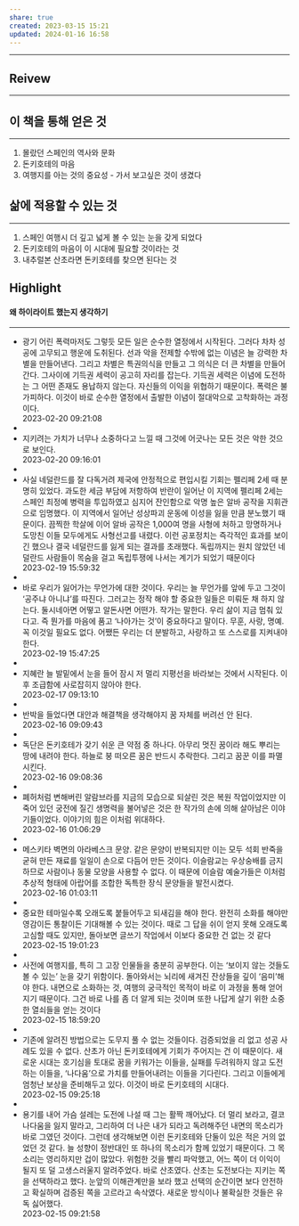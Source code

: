 ```yaml
---
share: true
created: 2023-03-15 15:21
updated: 2024-01-16 16:58
---
```


---
## Reivew
---
## 이 책을 통해 얻은 것
---
1. 몰랐던 스페인의 역사와 문화
2. 돈키호테의 마음
3. 여행지를 아는 것의 중요성 - 가서 보고싶은 것이 생겼다
   
## 삶에 적용할 수 있는 것
---
1. 스페인 여행시 더 깊고 넓게 볼 수 있는 눈을 갖게 되었다
2. 돈키호테의 마음이 이 시대에 필요할 것이라는 것
3. 내추럴본 산초라면 돈키호테를 찾으면 된다는 것

## Highlight
#### 왜 하이라이트 했는지 생각하기
---
-   광기 어린 폭력마저도 그렇듯 모든 일은 순수한 열정에서 시작된다. 그러다 차차 성공에 고무되고 행운에 도취된다. 선과 악을 전제할 수밖에 없는 이념은 늘 강력한 차별을 만들어낸다. 그리고 차별은 특권의식을 만들고 그 의식은 더 큰 차별을 만들어간다. 그사이에 기득권 세력이 공고히 자리를 잡는다. 기득권 세력은 이념에 도전하는 그 어떤 존재도 용납하지 않는다. 자신들의 이익을 위협하기 때문이다. 폭력은 불가피하다. 이것이 바로 순수한 열정에서 출발한 이념이 절대악으로 고착화하는 과정이다.  
    2023-02-20 09:21:08
-   
- 지키려는 가치가 너무나 소중하다고 느낄 때 그것에 어긋나는 모든 것은 악한 것으로 보인다.  
    2023-02-20 09:16:01
- 
-   사실 네덜란드를 잘 다독거려 제국에 안정적으로 편입시킬 기회는 펠리페 2세 때 분명히 있었다. 과도한 세금 부담에 저항하여 반란이 일어난 이 지역에 펠리페 2세는 스페인 최정예 병력을 투입하였고 심지어 잔인함으로 악명 높은 알바 공작을 지휘관으로 임명했다. 이 지역에서 일어난 성상파괴 운동에 이성을 잃을 만큼 분노했기 때문이다. 끔찍한 학살에 이어 알바 공작은 1,000여 명을 사형에 처하고 망명하거나 도망친 이들 모두에게도 사형선고를 내렸다. 이런 공포정치는 즉각적인 효과를 보이긴 했으나 결국 네덜란드를 잃게 되는 결과를 초래했다. 독립까지는 원치 않았던 네덜란드 사람들이 목숨을 걸고 독립투쟁에 나서는 계기가 되었기 때문이다  
    2023-02-19 15:59:32
- 
-   바로 우리가 잃어가는 무언가에 대한 것이다. 우리는 늘 무언가를 앞에 두고 그것이 ‘공주냐 아니냐’를 따진다. 그러고는 정작 해야 할 중요한 일들은 미뤄둔 채 하지 않는다. 둘시네아면 어떻고 알돈사면 어떤가. 작가는 말한다. 우리 삶이 지금 멈춰 있다고. 즉 뭔가를 마음에 품고 ‘나아가는 것’이 중요하다고 말이다. 무훈, 사랑, 명예. 꼭 이것일 필요도 없다. 어쨌든 우리는 더 분발하고, 사랑하고 또 스스로를 지켜내야 한다.  
    2023-02-19 15:47:25
- 
-   지혜란 늘 발밑에서 눈을 들어 잠시 저 멀리 지평선을 바라보는 것에서 시작된다. 이후 조급함에 사로잡히지 않아야 한다.  
    2023-02-17 09:13:10
- 
-   반박을 들었다면 대안과 해결책을 생각해야지 꿈 자체를 버려선 안 된다.  
    2023-02-16 09:09:43
- 
-   독단은 돈키호테가 갖기 쉬운 큰 약점 중 하나다. 아무리 멋진 꿈이라 해도 뿌리는 땅에 내려야 한다. 하늘로 붕 떠오른 꿈은 반드시 추락한다. 그리고 꿈꾼 이를 파멸시킨다.  
    2023-02-16 09:08:36
- 
-   폐허처럼 변해버린 알람브라를 지금의 모습으로 되살린 것은 복원 작업이었지만 이 죽어 있던 궁전에 질긴 생명력을 불어넣은 것은 한 작가의 손에 의해 살아남은 이야기들이었다. 이야기의 힘은 이처럼 위대하다.  
    2023-02-16 01:06:29
- 
-   메스키타 벽면의 아라베스크 문양. 같은 문양이 반복되지만 이는 모두 석회 반죽을 굳혀 만든 재료를 일일이 손으로 다듬어 만든 것이다. 이슬람교는 우상숭배를 금지하므로 사람이나 동물 모양을 사용할 수 없다. 이 때문에 이슬람 예술가들은 이처럼 추상적 형태에 아랍어를 조합한 독특한 장식 문양들을 발전시켰다.  
    2023-02-16 01:03:11
- 
-   중요한 테마일수록 오래도록 붙들어두고 되새김을 해야 한다. 완전히 소화를 해야만 영감이든 통찰이든 기대해볼 수 있는 것이다. 때로 그 답을 쉬이 얻지 못해 오래도록 고심할 때도 있지만, 돌아보면 글쓰기 작업에서 이보다 중요한 건 없는 것 같다  
    2023-02-15 19:01:23
- 
-   사전에 여행지를, 특히 그 고장 인물들을 충분히 공부한다. 이는 ‘보이지 않는 것들도 볼 수 있는’ 눈을 갖기 위함이다. 돌아와서는 뇌리에 새겨진 잔상들을 깊이 ‘음미’해야 한다. 내면으로 소화하는 것, 여행의 궁극적인 목적이 바로 이 과정을 통해 얻어지기 때문이다. 그건 바로 나를 좀 더 알게 되는 것이며 또한 나답게 살기 위한 소중한 열쇠들을 얻는 것이다  
    2023-02-15 18:59:20
- 
-   기존에 알려진 방법으로는 도무지 풀 수 없는 것들이다. 검증되었을 리 없고 성공 사례도 있을 수 없다. 산초가 아닌 돈키호테에게 기회가 주어지는 건 이 때문이다. 새로운 시대는 호기심을 토대로 꿈을 키워가는 이들을, 실패를 두려워하지 않고 도전하는 이들을, ‘나다움’으로 가치를 만들어내려는 이들을 기다린다. 그리고 이들에게 엄청난 보상을 준비해두고 있다. 이것이 바로 돈키호테의 시대다.  
    2023-02-15 09:25:18
- 
-   용기를 내어 가슴 설레는 도전에 나설 때 그는 활짝 깨어났다. 더 멀리 보라고, 결코 나다움을 잃지 말라고, 그리하여 더 나은 내가 되라고 독려해주던 내면의 목소리가 바로 그였던 것이다. 그런데 생각해보면 이런 돈키호테와 단둘이 있은 적은 거의 없었던 것 같다. 늘 성향이 정반대인 또 하나의 목소리가 함께 있었기 때문이다. 그 목소리는 영리하지만 겁이 많았다. 위험한 것을 빨리 파악했고, 어느 쪽이 더 이익이 될지 또 덜 고생스러울지 알려주었다. 바로 산초였다. 산초는 도전보다는 지키는 쪽을 선택하라고 했다. 눈앞의 이해관계만을 보라 했고 선택의 순간이면 보다 안전하고 확실하며 검증된 쪽을 고르라고 속삭였다. 새로운 방식이나 불확실한 것들은 유독 싫어했다.  
    2023-02-15 09:21:58

